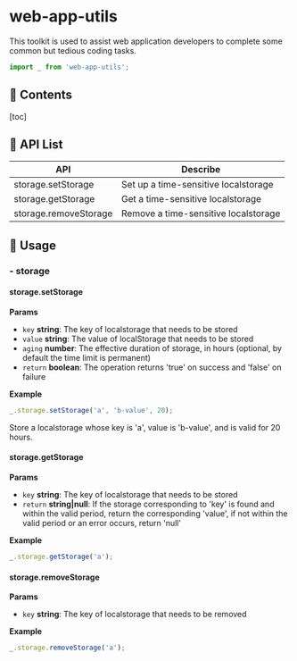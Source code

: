 # web-app-utils

This toolkit is used to assist web application developers to complete some common but tedious coding tasks.

```javascript
import _ from 'web-app-utils';
```

## 📖 Contents

[toc]

## 🧾 API List

| API                   | Describe                             |
| --------------------- | ------------------------------------ |
| storage.setStorage    | Set up a time-sensitive localstorage |
| storage.getStorage    | Get a time-sensitive localstorage    |
| storage.removeStorage | Remove a time-sensitive localstorage |

## 🔧 Usage

### - storage

#### storage.setStorage

**Params**

- `key` **string**: The key of localstorage that needs to be stored
- `value` **string**: The value of localStorage that needs to be stored
- `aging` **number**: The effective duration of storage, in hours (optional, by default the time limit is permanent)
- `return` **boolean**: The operation returns 'true' on success and 'false' on failure

**Example**

```javascript
_.storage.setStorage('a', 'b-value', 20);
```

Store a localstorage whose key is 'a', value is 'b-value', and is valid for 20 hours.

#### storage.getStorage

**Params**

- `key` **string**: The key of localstorage that needs to be stored
- `return` **string|null**: If the storage corresponding to 'key' is found and within the valid period, return the corresponding 'value', if not within the valid period or an error occurs, return 'null'

**Example**

```javascript
_.storage.getStorage('a');
```

#### storage.removeStorage

**Params**

- `key` **string**: The key of localstorage that needs to be removed

**Example**

```javascript
_.storage.removeStorage('a');
```

